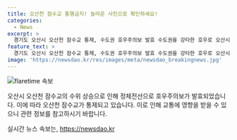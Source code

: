 ```yaml
---
title: 오산천 잠수교 통행금지! 놀라운 사진으로 확인하세요!
categories:
  - News
excerpt: >
  경기도 오산시 오산천 잠수교 통제, 수도권 호우주의보 발효 수도권을 강타한 호우로 오산시 오산천 잠수교가 통제되고 있으며, 보통 호우로 인한 피해를 예방하기 위해 호우주의보가 발효된 상황이다.
feature_text: >
  경기도 오산시 오산천 잠수교 통제, 수도권 호우주의보 발효 수도권을 강타한 호우로 오산시 오산천 잠수교가 통제되고 있으며, 보통 호우로 인한 피해를 예방하기 위해 호우주의보가 발효된 상황이다.
image: 'https://newsdao.kr/res/images/meta/newsdao_breakingnews.jpg'
---
```


<p><img src="https://newsdao.kr/res/images/meta/newsdao_breakingnews.jpg" alt="flaretime 속보" /></p>

<p data-ke-size="size16"></p>

<p>오산시 오산천 잠수교의 수위 상승으로 인해 정체전선으로 호우주의보가 발효되었습니다. 이에 따라 오산천 잠수교가 통제되고 있습니다. 이로 인해 교통에 영향을 받을 수 있으니 관련 정보를 참고하시기 바랍니다.</p>
실시간 뉴스 속보는, <a href="https://newsdao.kr" rel="dofollow">https://newsdao.kr</a>


